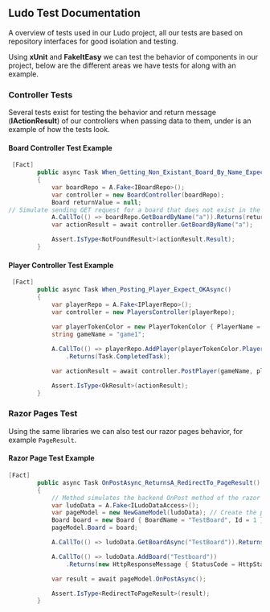 ## Ludo Test Documentation

A overview of tests used in our Ludo project, all our tests are based on repository interfaces for good isolation and testing.

Using **xUnit** and **FakeItEasy** we can test the behavior of components in our project, below are the different areas we have tests for along with an example.

### Controller Tests

Several tests exist for testing the behavior and return message (**IActionResult**) of our controllers when passing data to them, under is an example of how the tests look.

#### Board Controller Test Example

```c#
 [Fact]
        public async Task When_Getting_Non_Existant_Board_By_Name_Expect_NotFound()
        {
            var boardRepo = A.Fake<IBoardRepo>();
            var controller = new BoardController(boardRepo);
            Board returnValue = null;
// Simulate sending GET request for a board that does not exist in the database
            A.CallTo(() => boardRepo.GetBoardByName("a")).Returns(returnValue); 
            var actionResult = await controller.GetBoardByName("a");

            Assert.IsType<NotFoundResult>(actionResult.Result);
        }
```

#### Player Controller Test Example

```c#
 [Fact]
        public async Task When_Posting_Player_Expect_OKAsync()
        {
            var playerRepo = A.Fake<IPlayerRepo>();
            var controller = new PlayersController(playerRepo);
            
            var playerTokenColor = new PlayerTokenColor { PlayerName = "player1", TokenColor = "red" };  
            string gameName = "game1";

            A.CallTo(() => playerRepo.AddPlayer(playerTokenColor.PlayerName, gameName, playerTokenColor.TokenColor))
                .Returns(Task.CompletedTask);

            var actionResult = await controller.PostPlayer(gameName, playerTokenColor);

            Assert.IsType<OkResult>(actionResult);
        }
```

### Razor Pages Test

Using the same libraries we can also test our razor pages behavior, for example `PageResult`.

####  Razor Page Test Example

```c#
[Fact]
        public async Task OnPostAsync_ReturnsA_RedirectTo_PageResult()
        {
            // Method simulates the backend OnPost method of the razor page "NewGame"
            var ludoData = A.Fake<ILudoDataAccess>();
            var pageModel = new NewGameModel(ludoData); // Create the pagemodel
            Board board = new Board { BoardName = "TestBoard", Id = 1 };
            pageModel.Board = board;

            A.CallTo(() => ludoData.GetBoardAsync("TestBoard")).Returns(board);

            A.CallTo(() => ludoData.AddBoard("Testboard"))
                .Returns(new HttpResponseMessage { StatusCode = HttpStatusCode.OK });

            var result = await pageModel.OnPostAsync();

            Assert.IsType<RedirectToPageResult>(result);
        }
```

